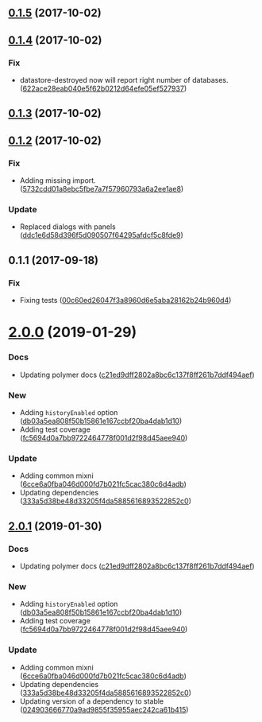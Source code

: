 <a name="0.1.5"></a>
## [0.1.5](https://github.com/advanced-rest-client/arc-data-settings-panel/compare/0.1.4...0.1.5) (2017-10-02)




<a name="0.1.4"></a>
## [0.1.4](https://github.com/advanced-rest-client/arc-data-settings-panel/compare/0.1.3...0.1.4) (2017-10-02)


### Fix

* datastore-destroyed now will report right number of databases. ([622ace28eab040e5f62b0212d64efe05ef527937](https://github.com/advanced-rest-client/arc-data-settings-panel/commit/622ace28eab040e5f62b0212d64efe05ef527937))



<a name="0.1.3"></a>
## [0.1.3](https://github.com/advanced-rest-client/arc-data-settings-panel/compare/0.1.2...0.1.3) (2017-10-02)




<a name="0.1.2"></a>
## [0.1.2](https://github.com/advanced-rest-client/arc-data-settings-panel/compare/0.1.1...0.1.2) (2017-10-02)


### Fix

* Adding missing import. ([5732cdd01a8ebc5fbe7a7f57960793a6a2ee1ae8](https://github.com/advanced-rest-client/arc-data-settings-panel/commit/5732cdd01a8ebc5fbe7a7f57960793a6a2ee1ae8))

### Update

* Replaced dialogs with panels ([ddc1e6d58d396f5d090507f64295afdcf5c8fde9](https://github.com/advanced-rest-client/arc-data-settings-panel/commit/ddc1e6d58d396f5d090507f64295afdcf5c8fde9))



<a name="0.1.1"></a>
## 0.1.1 (2017-09-18)


### Fix

* Fixing tests ([00c60ed26047f3a8960d6e5aba28162b24b960d4](https://github.com/advanced-rest-client/arc-data-settings-panel/commit/00c60ed26047f3a8960d6e5aba28162b24b960d4))



# [2.0.0](https://github.com/advanced-rest-client/arc-data-settings-panel/compare/0.1.4...2.0.0) (2019-01-29)


### Docs

* Updating polymer docs ([c21ed9dff2802a8bc6c137f8ff261b7ddf494aef](https://github.com/advanced-rest-client/arc-data-settings-panel/commit/c21ed9dff2802a8bc6c137f8ff261b7ddf494aef))

### New

* Adding `historyEnabled` option ([db03a5ea808f50b15861e167ccbf20ba4dab1d10](https://github.com/advanced-rest-client/arc-data-settings-panel/commit/db03a5ea808f50b15861e167ccbf20ba4dab1d10))
* Adding test coverage ([fc5694d0a7bb9722464778f001d2f98d45aee940](https://github.com/advanced-rest-client/arc-data-settings-panel/commit/fc5694d0a7bb9722464778f001d2f98d45aee940))

### Update

* Adding common mixni ([6cce6a0fba046d000fd7b021fc5cac380c6d4adb](https://github.com/advanced-rest-client/arc-data-settings-panel/commit/6cce6a0fba046d000fd7b021fc5cac380c6d4adb))
* Updating dependencies ([333a5d38be48d33205f4da5885616893522852c0](https://github.com/advanced-rest-client/arc-data-settings-panel/commit/333a5d38be48d33205f4da5885616893522852c0))



## [2.0.1](https://github.com/advanced-rest-client/arc-data-settings-panel/compare/0.1.4...2.0.1) (2019-01-30)


### Docs

* Updating polymer docs ([c21ed9dff2802a8bc6c137f8ff261b7ddf494aef](https://github.com/advanced-rest-client/arc-data-settings-panel/commit/c21ed9dff2802a8bc6c137f8ff261b7ddf494aef))

### New

* Adding `historyEnabled` option ([db03a5ea808f50b15861e167ccbf20ba4dab1d10](https://github.com/advanced-rest-client/arc-data-settings-panel/commit/db03a5ea808f50b15861e167ccbf20ba4dab1d10))
* Adding test coverage ([fc5694d0a7bb9722464778f001d2f98d45aee940](https://github.com/advanced-rest-client/arc-data-settings-panel/commit/fc5694d0a7bb9722464778f001d2f98d45aee940))

### Update

* Adding common mixni ([6cce6a0fba046d000fd7b021fc5cac380c6d4adb](https://github.com/advanced-rest-client/arc-data-settings-panel/commit/6cce6a0fba046d000fd7b021fc5cac380c6d4adb))
* Updating dependencies ([333a5d38be48d33205f4da5885616893522852c0](https://github.com/advanced-rest-client/arc-data-settings-panel/commit/333a5d38be48d33205f4da5885616893522852c0))
* Updating version of a dependency to stable ([024903666770a9ad9855f35955aec242ca61b415](https://github.com/advanced-rest-client/arc-data-settings-panel/commit/024903666770a9ad9855f35955aec242ca61b415))



